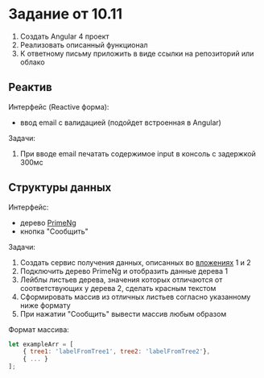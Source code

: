 # Задание от 10.11

1. Создать Angular 4 проект
1. Реализовать описанный функционал
1. К ответному письму приложить в виде ссылки на репозиторий или облако


## Реактив

Интерфейс (Reactive форма):

- ввод email с валидацией (подойдет встроенная в Angular)

Задачи:

1. При вводе email печатать содержимое input в консоль с задержкой 300мс


## Структуры данных

Интерфейс:

- дерево [PrimeNg](https://www.primefaces.org/primeng/#/tree)
- кнопка "Сообщить"

Задачи:

1. Создать сервис получения данных, описанных во [вложениях](attachment) 1 и 2 
1. Подключить дерево PrimeNg и отобразить данные дерева 1
1. Лейблы листьев дерева, значения которых отличаются от соответствующих у дерева 2, сделать красным текстом
1. Сформировать массив из отличных листьев согласно указанному ниже формату
1. При нажатии "Сообщить" вывести массив любым образом

Формат массива:

```javascript
let exampleArr = [
	{ tree1: 'labelFromTree1', tree2: 'labelFromTree2'},
	{ ... }
];
```